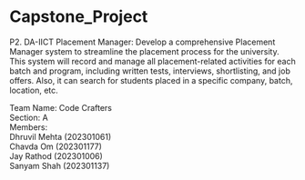 # Capstone_Project
P2. DA-IICT Placement Manager:
Develop a comprehensive Placement Manager system to streamline the
placement process for the university. This system will record and manage all
placement-related activities for each batch and program, including written tests,
interviews, shortlisting, and job offers. Also, it can search for students placed in a
specific company, batch, location, etc.

Team Name: Code Crafters<br>
Section: A<br>
Members:<br>
Dhruvil Mehta (202301061)<br>
Chavda Om (202301177)<br>
Jay Rathod (202301006)<br>
Sanyam Shah (202301137)<br>
